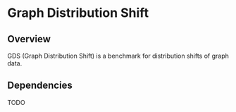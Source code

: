 # Graph Distribution Shift

## Overview
GDS (Graph Distribution Shift) is a benchmark for distribution shifts of graph data.

## Dependencies
TODO